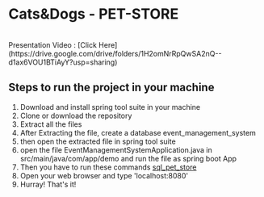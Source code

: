 # Cats&Dogs - PET-STORE


<br>
Presentation Video : [Click Here](https://drive.google.com/drive/folders/1H2omNrRpQwSA2nQ--d1ax6VOU1BTiAyY?usp=sharing)
<br>

## Steps to run the project in your machine
1. Download and install spring tool suite in your machine
2. Clone or download the repository
3. Extract all the files
4. After Extracting the file, create a database event_management_system
5. then open the extracted file in spring tool suite
6. open the file EventManagementSystemApplication.java in src/main/java/com/app/demo and run the file as spring boot App
7. Then you have to run these commands [sql_pet_store](https://github.com/shahruk1/pet-store/blob/ccfa0d52cc8ffc23553baeeac6c81eaf9da51c59/pet-store/db_sql/pet_store_sql.txt)
8. Open your web browser and type 'localhost:8080'
9. Hurray! That's it!





